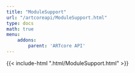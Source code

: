 ```yaml
---
title: "ModuleSupport"
url: "/artcoreapi/ModuleSupport.html"
type: docs
math: true
menu:
    addons:
        parent: 'ARTcore API'
---
```


{{< include-html ".html/ModuleSupport.html" >}}
